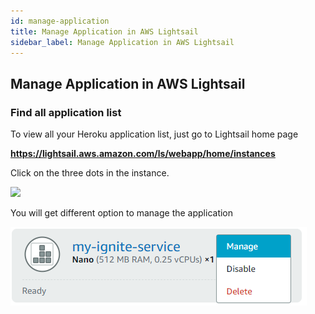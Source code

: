 ```yaml
---
id: manage-application
title: Manage Application in AWS Lightsail
sidebar_label: Manage Application in AWS Lightsail
---
```


## Manage Application in AWS Lightsail

### Find all application list
 
To view all your Heroku application list, just go to Lightsail home page 

**<u><a href="https://lightsail.aws.amazon.com/ls/webapp/home/instances" target="_blank">https://lightsail.aws.amazon.com/ls/webapp/home/instances</a></u>**

Click on the three dots in the instance.

![](../assets/deployToHeroku/app-instance-1.png)

You will get different option to manage the application

![](../assets/deployToAwsLightsail/app-manage.png)
